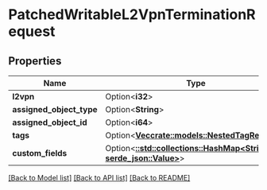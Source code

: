 # PatchedWritableL2VpnTerminationRequest

## Properties

Name | Type | Description | Notes
------------ | ------------- | ------------- | -------------
**l2vpn** | Option<**i32**> |  | [optional]
**assigned_object_type** | Option<**String**> |  | [optional]
**assigned_object_id** | Option<**i64**> |  | [optional]
**tags** | Option<[**Vec<crate::models::NestedTagRequest>**](NestedTagRequest.md)> |  | [optional]
**custom_fields** | Option<[**::std::collections::HashMap<String, serde_json::Value>**](serde_json::Value.md)> |  | [optional]

[[Back to Model list]](../README.md#documentation-for-models) [[Back to API list]](../README.md#documentation-for-api-endpoints) [[Back to README]](../README.md)


